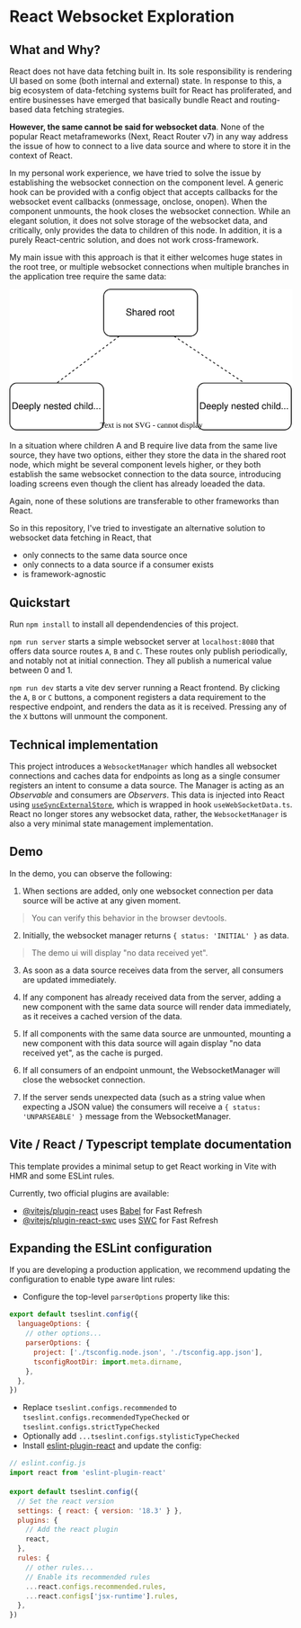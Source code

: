# React Websocket Exploration

## What and Why?

React does not have data fetching built in. Its sole responsibility is rendering UI based on some (both internal and external)
state. In response to this, a big ecosystem of data-fetching systems built for React has proliferated, and entire businesses
have emerged that basically bundle React and routing-based data fetching strategies.

**However, the same cannot be said for websocket data**. None of the popular React metaframeworks (Next, React Router v7) in any way
address the issue of how to connect to a live data source and where to store it in the context of React.

In my personal work experience, we have tried to solve the issue by establishing the websocket connection on the component level. A
generic hook can be provided with a config object that accepts callbacks for the websocket event callbacks (onmessage, onclose, 
onopen). When the component unmounts, the hook closes the websocket connection. While an elegant solution, it does not solve storage 
of the websocket data, and critically, only provides the data to children of this node. In addition, it is a purely React-centric
solution, and does not work cross-framework.

My main issue with this approach is that it either welcomes huge states in the root tree, or multiple websocket connections when multiple branches in the application tree require the same data:

![tree](./docs/tree.drawio.svg)

In a situation where children A and B require live data from the same live source, they have two options, either they store the data in the shared root node, which might be several component levels higher, or they both establish the same websocket connection to the data source, introducing loading screens even though the client has already loeaded the data.

Again, none of these solutions are transferable to other frameworks than React.

So in this repository, I've tried to investigate an alternative solution to websocket data fetching in React, that

- only connects to the same data source once
- only connects to a data source if a consumer exists
- is framework-agnostic

## Quickstart

Run `npm install` to install all dependendencies of this project.

`npm run server` starts a simple websocket server at `localhost:8080` that offers data source routes `A`, `B` and `C`. These routes only publish periodically, and notably not at initial connection. They all publish a numerical value between 0 and 1.

`npm run dev` starts a vite dev server running a React frontend. By clicking the `A`, `B` or `C` buttons, a component registers a data requirement to the respective endpoint, and renders the data as it is received. Pressing any of the `X` buttons will unmount the component.

## Technical implementation

This project introduces a `WebsocketManager` which handles all websocket connections and caches data for endpoints as long as a single consumer registers an intent to consume a data source. The Manager is acting as an *Observable* and consumers are *Observers*. This data is injected into React using [`useSyncExternalStore`](https://react.dev/reference/react/useSyncExternalStore), which is wrapped in hook `useWebSocketData.ts`. React no longer stores any websocket data, rather, the `WebsocketManager` is also a very minimal state management implementation.

## Demo

In the demo, you can observe the following:

1. When sections are added, only one websocket connection per data source will be active at any given moment.

> You can verify this behavior in the browser devtools.

2. Initially, the websocket manager returns `{ status: 'INITIAL' }` as data.
> The demo ui will display "no data received yet".

3. As soon as a data source receives data from the server, all consumers are updated immediately.

0. If any component has already received data from the server, adding a new component with the same data source will render data immediately, as it receives a cached version of the data.

0. If all components with the same data source are unmounted, mounting a new component with this data source will again display "no data received yet", as the cache is purged.

0. If all consumers of an endpoint unmount, the WebsocketManager will close the websocket connection.

0. If the server sends unexpected data (such as a string value when expecting a JSON value) the consumers will receive a `{ status: 'UNPARSEABLE' }` message from the WebsocketManager.

## Vite / React / Typescript template documentation

This template provides a minimal setup to get React working in Vite with HMR and some ESLint rules.

Currently, two official plugins are available:

- [@vitejs/plugin-react](https://github.com/vitejs/vite-plugin-react/blob/main/packages/plugin-react/README.md) uses [Babel](https://babeljs.io/) for Fast Refresh
- [@vitejs/plugin-react-swc](https://github.com/vitejs/vite-plugin-react-swc) uses [SWC](https://swc.rs/) for Fast Refresh

## Expanding the ESLint configuration

If you are developing a production application, we recommend updating the configuration to enable type aware lint rules:

- Configure the top-level `parserOptions` property like this:

```js
export default tseslint.config({
  languageOptions: {
    // other options...
    parserOptions: {
      project: ['./tsconfig.node.json', './tsconfig.app.json'],
      tsconfigRootDir: import.meta.dirname,
    },
  },
})
```

- Replace `tseslint.configs.recommended` to `tseslint.configs.recommendedTypeChecked` or `tseslint.configs.strictTypeChecked`
- Optionally add `...tseslint.configs.stylisticTypeChecked`
- Install [eslint-plugin-react](https://github.com/jsx-eslint/eslint-plugin-react) and update the config:

```js
// eslint.config.js
import react from 'eslint-plugin-react'

export default tseslint.config({
  // Set the react version
  settings: { react: { version: '18.3' } },
  plugins: {
    // Add the react plugin
    react,
  },
  rules: {
    // other rules...
    // Enable its recommended rules
    ...react.configs.recommended.rules,
    ...react.configs['jsx-runtime'].rules,
  },
})
```
